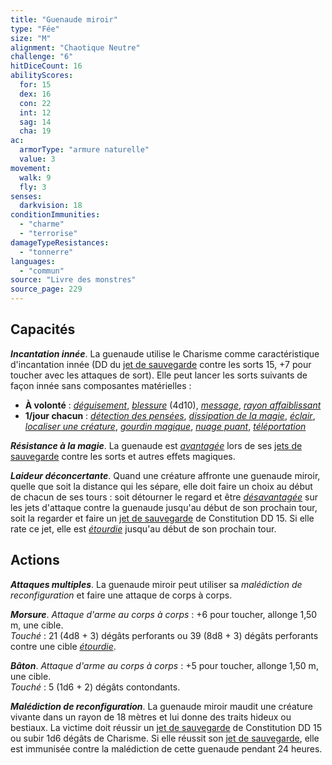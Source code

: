 ```yaml
---
title: "Guenaude miroir"
type: "Fée"
size: "M"
alignment: "Chaotique Neutre"
challenge: "6"
hitDiceCount: 16
abilityScores:
  for: 15
  dex: 16
  con: 22
  int: 12
  sag: 14
  cha: 19
ac:
  armorType: "armure naturelle"
  value: 3
movement:
  walk: 9
  fly: 3
senses:
  darkvision: 18
conditionImmunities:
  - "charme"
  - "terrorise"
damageTypeResistances:
  - "tonnerre"
languages:
  - "commun"
source: "Livre des monstres"
source_page: 229
---
```

## Capacités
_**Incantation innée**_. La guenaude utilise le Charisme comme caractéristique d'incantation innée (DD du [jet de sauvegarde](/utiliser-les-caracteristiques/#jets-de-sauvegarde) contre les sorts 15, +7 pour toucher avec les attaques de sort). Elle peut lancer les sorts suivants de façon innée sans composantes matérielles :
* **À volonté** : [_déguisement_](/grimoire/deguisement/), [_blessure_](/grimoire/blessure/) (4d10), [_message_](/grimoire/message/), [_rayon affaiblissant_](/grimoire/rayon-affaiblissant/)
* **1/jour chacun** : [_détection des pensées_](/grimoire/detection-des-pensees/), [_dissipation de la magie_](/grimoire/dissipation-de-la-magie/), [_éclair_](/grimoire/eclair/), [_localiser une créature_](/grimoire/localiser-une-creature/), [_gourdin magique_](/grimoire/gourdin-magique/), [_nuage puant_](/grimoire/nuage-puant/), [_téléportation_](/grimoire/teleportation/)

_**Résistance à la magie**_. La guenaude est [_avantagée_](/utiliser-les-caracteristiques/#avantage-et-desavantage) lors de ses [jets de sauvegarde](/utiliser-les-caracteristiques/#jets-de-sauvegarde) contre les sorts et autres effets magiques.

_**Laideur déconcertante**_. Quand une créature affronte une guenaude miroir, quelle que soit la distance qui les sépare, elle doit faire un choix au début de chacun de ses tours : soit détourner le regard et être [_désavantagée_](/utiliser-les-caracteristiques/#avantage-et-desavantage) sur les jets d'attaque contre la guenaude jusqu'au début de son prochain tour, soit la regarder et faire un [jet de sauvegarde](/utiliser-les-caracteristiques/#jets-de-sauvegarde) de Constitution DD 15. Si elle rate ce jet, elle est [_étourdie_](/gerer-la-sante-du-personnage/#etourdi) jusqu'au début de son prochain tour.

## Actions
_**Attaques multiples**_. La guenaude miroir peut utiliser sa _malédiction de reconfiguration_ et faire une attaque de corps à corps.

_**Morsure**_. _Attaque d'arme au corps à corps_ : +6 pour toucher, allonge 1,50 m, une cible.  
_Touché_ : 21 (4d8 + 3) dégâts perforants ou 39 (8d8 + 3) dégâts perforants contre une cible [_étourdie_](/gerer-la-sante-du-personnage/#etourdi).

_**Bâton**_. _Attaque d'arme au corps à corps_ : +5 pour toucher, allonge 1,50 m, une cible.  
_Touché_ : 5 (1d6 + 2) dégâts contondants.

_**Malédiction de reconfiguration**_. La guenaude miroir maudit une créature vivante dans un rayon de 18 mètres et lui donne des traits hideux ou bestiaux. La victime doit réussir un [jet de sauvegarde](/utiliser-les-caracteristiques/#jets-de-sauvegarde) de Constitution DD 15 ou subir 1d6 dégâts de Charisme. Si elle réussit son [jet de sauvegarde](/utiliser-les-caracteristiques/#jets-de-sauvegarde), elle est immunisée contre la malédiction de cette guenaude pendant 24 heures.
